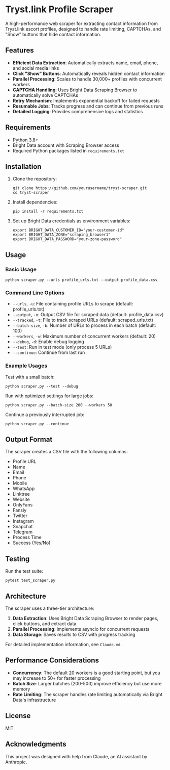 # Tryst.link Profile Scraper

A high-performance web scraper for extracting contact information from Tryst.link escort profiles, designed to handle rate limiting, CAPTCHAs, and "Show" buttons that hide contact information.

## Features

- **Efficient Data Extraction**: Automatically extracts name, email, phone, and social media links
- **Click "Show" Buttons**: Automatically reveals hidden contact information
- **Parallel Processing**: Scales to handle 30,000+ profiles with concurrent workers
- **CAPTCHA Handling**: Uses Bright Data Scraping Browser to automatically solve CAPTCHAs
- **Retry Mechanism**: Implements exponential backoff for failed requests
- **Resumable Jobs**: Tracks progress and can continue from previous runs
- **Detailed Logging**: Provides comprehensive logs and statistics

## Requirements

- Python 3.8+
- Bright Data account with Scraping Browser access
- Required Python packages listed in `requirements.txt`

## Installation

1. Clone the repository:
   ```
   git clone https://github.com/yourusername/tryst-scraper.git
   cd tryst-scraper
   ```

2. Install dependencies:
   ```
   pip install -r requirements.txt
   ```

3. Set up Bright Data credentials as environment variables:
   ```
   export BRIGHT_DATA_CUSTOMER_ID="your-customer-id"
   export BRIGHT_DATA_ZONE="scraping_browser1"
   export BRIGHT_DATA_PASSWORD="your-zone-password"
   ```

## Usage

### Basic Usage

```
python scraper.py --urls profile_urls.txt --output profile_data.csv
```

### Command Line Options

- `--urls`, `-u`: File containing profile URLs to scrape (default: profile_urls.txt)
- `--output`, `-o`: Output CSV file for scraped data (default: profile_data.csv)
- `--tracked`, `-t`: File to track scraped URLs (default: scraped_urls.txt)
- `--batch-size`, `-b`: Number of URLs to process in each batch (default: 100)
- `--workers`, `-w`: Maximum number of concurrent workers (default: 20)
- `--debug`, `-d`: Enable debug logging
- `--test`: Run in test mode (only process 5 URLs)
- `--continue`: Continue from last run

### Example Usages

Test with a small batch:
```
python scraper.py --test --debug
```

Run with optimized settings for large jobs:
```
python scraper.py --batch-size 200 --workers 50
```

Continue a previously interrupted job:
```
python scraper.py --continue
```

## Output Format

The scraper creates a CSV file with the following columns:

- Profile URL
- Name
- Email
- Phone
- Mobile
- WhatsApp
- Linktree
- Website
- OnlyFans
- Fansly
- Twitter
- Instagram
- Snapchat
- Telegram
- Process Time
- Success (Yes/No)

## Testing

Run the test suite:
```
pytest test_scraper.py
```

## Architecture

The scraper uses a three-tier architecture:

1. **Data Extraction**: Uses Bright Data Scraping Browser to render pages, click buttons, and extract data
2. **Parallel Processing**: Implements asyncio for concurrent requests
3. **Data Storage**: Saves results to CSV with progress tracking

For detailed implementation information, see `Claude.md`.

## Performance Considerations

- **Concurrency**: The default 20 workers is a good starting point, but you may increase to 50+ for faster processing
- **Batch Size**: Larger batches (200-500) improve efficiency but use more memory
- **Rate Limiting**: The scraper handles rate limiting automatically via Bright Data's infrastructure

## License

MIT

## Acknowledgments

This project was designed with help from Claude, an AI assistant by Anthropic.